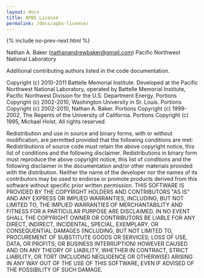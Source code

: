 ```yaml
---
layout: docs
title: APBS License
permalink: /docs/apbs-license/
---
```



{% include no-prev-next.html %}



Nathan A. Baker (nathanandrewbaker@gmail.com)
Pacific Northwest National Laboratory

Additional contributing authors listed in the code documentation.

Copyright (c) 2010-2011 Battelle Memorial Institute. Developed at the Pacific Northwest National Laboratory, operated by Battelle Memorial Institute, Pacific Northwest Division for the U.S. Department Energy.  Portions Copyright (c) 2002-2010, Washington University in St. Louis.  Portions Copyright (c) 2002-2010, Nathan A. Baker.  Portions Copyright (c) 1999-2002, The Regents of the University of California. Portions Copyright (c) 1995, Michael Holst.
All rights reserved.

Redistribution and use in source and binary forms, with or without modification, are permitted provided that the following conditions are met:
Redistributions of source code must retain the above copyright notice, this list of conditions and the following disclaimer.
Redistributions in binary form must reproduce the above copyright notice, this list of conditions and the following disclaimer in the documentation and/or other materials provided with the distribution.
Neither the name of the developer nor the names of its contributors may be used to endorse or promote products derived from this software without specific prior written permission.
THIS SOFTWARE IS PROVIDED BY THE COPYRIGHT HOLDERS AND CONTRIBUTORS "AS IS" AND ANY EXPRESS OR IMPLIED WARRANTIES, INCLUDING, BUT NOT LIMITED TO, THE IMPLIED WARRANTIES OF MERCHANTABILITY AND FITNESS FOR A PARTICULAR PURPOSE ARE DISCLAIMED. IN NO EVENT SHALL THE COPYRIGHT OWNER OR CONTRIBUTORS BE LIABLE FOR ANY DIRECT, INDIRECT, INCIDENTAL, SPECIAL, EXEMPLARY, OR CONSEQUENTIAL DAMAGES (INCLUDING, BUT NOT LIMITED TO, PROCUREMENT OF SUBSTITUTE GOODS OR SERVICES; LOSS OF USE, DATA, OR PROFITS; OR BUSINESS INTERRUPTION) HOWEVER CAUSED AND ON ANY THEORY OF LIABILITY, WHETHER IN CONTRACT, STRICT LIABILITY, OR TORT (INCLUDING NEGLIGENCE OR OTHERWISE) ARISING IN ANY WAY OUT OF THE USE OF THIS SOFTWARE, EVEN IF ADVISED OF THE POSSIBILITY OF SUCH DAMAGE.
